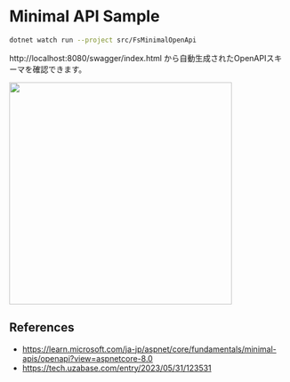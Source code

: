 # Minimal API Sample

```sh
dotnet watch run --project src/FsMinimalOpenApi
```

 http://localhost:8080/swagger/index.html から自動生成されたOpenAPIスキーマを確認できます。

<img height=400 src=https://github.com/RyushiAok/FsMinimalOpenApi/assets/55625375/aef57c43-1148-4699-8850-65e2308e1c34 />



## References
- https://learn.microsoft.com/ja-jp/aspnet/core/fundamentals/minimal-apis/openapi?view=aspnetcore-8.0
- https://tech.uzabase.com/entry/2023/05/31/123531
